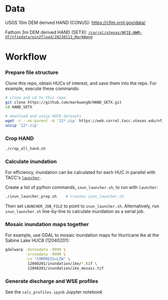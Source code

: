 # Data
USGS 10m DEM derived HAND (CONUS): https://cfim.ornl.gov/data/

Fathom 3m DEM derived HAND (SETX): [`/corral/utexas/NFIE-NWM-UT/nfiedata/pin2flood/20230113_MarkWang`](https://web.corral.tacc.utexas.edu/nfiedata/pin2flood/20230113_MarkWang/)

# Workflow

### Prepare file structure

Clone this repo, obtain HUCs of interest, and save them into the repo. For example, execute these commands:

```sh
# clone and cd to this repo
git clone https://github.com/markwang0/HAND_SETX.git
cd HAND_SETX

# download and unzip HUC8 datasets
wget -r --no-parent -A '12*.zip' https://web.corral.tacc.utexas.edu/nfiedata/pin2flood/20230113_MarkWang/
unzip '12*.zip'
```
### Crop HAND

```sh
./crop_all_hand.sh
```

### Calculate inundation

For efficiency, inundation can be calculated for each HUC in parallel with TACC's [`launcher`](https://portal.tacc.utexas.edu/software/launcher). 

Create a list of python commands, `inun_launcher.sh`, to run with `launcher`:

```sh
./inun_launcher_prep.sh    # creates inun_launcher.sh
```

Then set `LAUNCHER_JOB_FILE` to point to `inun_launcher.sh`. Alternatively, run `inun_launcher.sh` line-by-line to calculate inundation as a serial job.

### Mosaic inundation maps together

For example, use GDAL to mosaic inundation maps for Hurricane Ike at the Sabine Lake HUC8 (12040201):

```sh
gdalwarp -dstnodata -9999 \
         -srcnodata -9999 \
         -co "COMPRESS=LZW" \
          12040201/inundation/ike/*.tif \
          12040201/inundation/ike_mosaic.tif
```

### Generate discharge and WSE profiles

See the `calc_profiles.ipynb` Jupyter notebook
